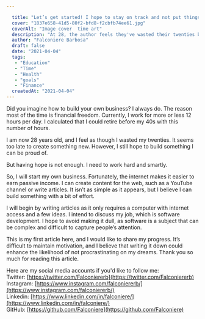 ```yaml
---

  title: "Let’s get started! I hope to stay on track and not put things off this time."
  cover: "1837e658-41d5-80f2-bfd8-f2cbfb74ee61.jpg"
  coverAlt: "Image cover  time art"
  description: "At 28, the author feels they've wasted their twenties but aims to start a business for financial freedom, planning to create content online, particularly about software development, to maintain motivation and avoid procrastination."
  author: "Falconiere Barbosa"
  draft: false
  date: "2021-04-04"
  tags:
   - "Education"
   - "Time"
   - "Health"
   - "goals"
   - "Finance"
  createdAt: "2021-04-04"
---
```


  

Did you imagine how to build your own business? I always do. The reason most of the time is financial freedom. Currently, I work for more or less 12 hours per day. I calculated that I could retire before my 40s with this number of hours.

I am now 28 years old, and I feel as though I wasted my twenties. It seems too late to create something new. However, I still hope to build something I can be proud of.

But having hope is not enough. I need to work hard and smartly.

So, I will start my own business. Fortunately, the internet makes it easier to earn passive income. I can create content for the web, such as a YouTube channel or write articles. It isn’t as simple as it appears, but I believe I can build something with a bit of effort.

I will begin by writing articles as it only requires a computer with internet access and a few ideas. I intend to discuss my job, which is software development. I hope to avoid making it dull, as software is a subject that can be complex and difficult to capture people’s attention.

This is my first article here, and I would like to share my progress. It’s difficult to maintain motivation, and I believe that writing it down could enhance the likelihood of not procrastinating on my dreams. Thank you so much for reading this article.

Here are my social media accounts if you'd like to follow me:
  Twitter: [https://twitter.com/Falconiererb](https://twitter.com/Falconiererb) 
  Instagram: [https://www.instagram.com/falconiererb/](https://www.instagram.com/falconiererb/)
  Linkedin: [https://www.linkedin.com/in/falconiere/](https://www.linkedin.com/in/falconiere/)
  GitHub: [https://github.com/Falconiere](https://github.com/Falconiere)


